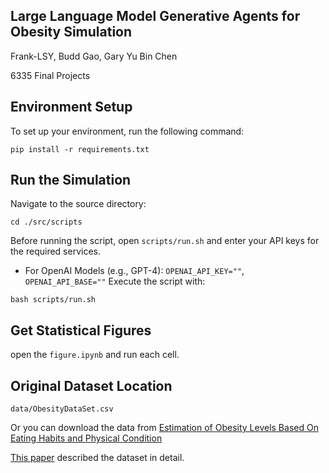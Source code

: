 ## Large Language Model Generative Agents for Obesity Simulation

Frank-LSY, Budd Gao, Gary Yu Bin Chen

6335 Final Projects

## Environment Setup
To set up your environment, run the following command:
```
pip install -r requirements.txt
```

## Run the Simulation
Navigate to the source directory:
```
cd ./src/scripts
```
Before running the script, open `scripts/run.sh` and enter your API keys for the required services.
- For OpenAI Models (e.g., GPT-4): `OPENAI_API_KEY=""`, `OPENAI_API_BASE=""`
Execute the script with:
```
bash scripts/run.sh
```

## Get Statistical Figures
open the `figure.ipynb` and run each cell.

## Original Dataset Location

```
data/ObesityDataSet.csv
```
Or you can download the data from [Estimation of Obesity Levels Based On Eating Habits and Physical Condition](https://archive.ics.uci.edu/dataset/544/estimation+of+obesity+levels+based+on+eating+habits+and+physical+condition)

[This paper](https://thescipub.com/pdf/jcssp.2019.67.77.pdf) described the dataset in detail.